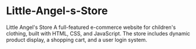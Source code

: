 # Little-Angel-s-Store
Little Angel's Store  A full-featured e-commerce website for children's clothing, built with HTML, CSS, and JavaScript. The store includes dynamic product display, a shopping cart, and a user login system.
